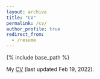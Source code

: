 ```yaml
---
layout: archive
title: "CV"
permalink: /cv/
author_profile: true
redirect_from:
  - /resume
---
```


{% include base_path %}

My [CV](http://williamthistle.github.io/files/Thistlethwaite-CV_2.pdf) (last updated Feb 19, 2022).
